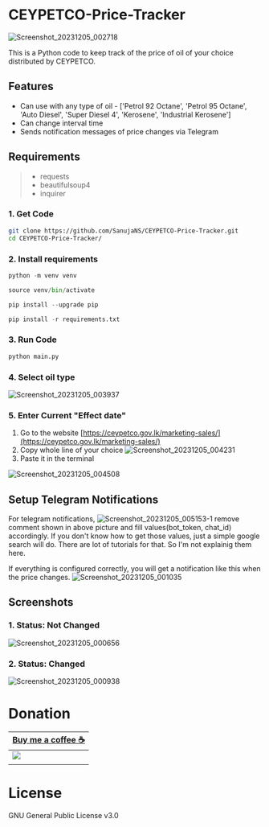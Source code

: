 # CEYPETCO-Price-Tracker

![Screenshot_20231205_002718](https://github.com/SanujaNS/CEYPETCO-Price-Tracker/assets/66342986/c7d7613d-496d-4be1-bfe3-e82271d877f7)


This is a Python code to keep track of the price of oil of your choice distributed by CEYPETCO.

## Features

* Can use with any type of oil - ['Petrol 92 Octane', 'Petrol 95 Octane', 'Auto Diesel', 'Super Diesel 4', 'Kerosene', 'Industrial Kerosene']
* Can change interval time
* Sends notification messages of price changes via Telegram

## Requirements

> * requests
> * beautifulsoup4
> * inquirer

### 1. Get Code
```bash
git clone https://github.com/SanujaNS/CEYPETCO-Price-Tracker.git
cd CEYPETCO-Price-Tracker/
```

### 2. Install requirements
```python
python -m venv venv

source venv/bin/activate

pip install --upgrade pip

pip install -r requirements.txt
```

### 3. Run Code
```python
python main.py
```

### 4. Select oil type
![Screenshot_20231205_003937](https://github.com/SanujaNS/CEYPETCO-Price-Tracker/assets/66342986/f91b54c0-393d-4342-862f-44b0e9aaf846)

### 5. Enter Current "Effect date"
1. Go to the website [https://ceypetco.gov.lk/marketing-sales/](https://ceypetco.gov.lk/marketing-sales/)
2. Copy whole line of your choice
![Screenshot_20231205_004231](https://github.com/SanujaNS/CEYPETCO-Price-Tracker/assets/66342986/1762a35c-ca62-4857-823d-a3a60262e6d2)
4. Paste it in the terminal

![Screenshot_20231205_004508](https://github.com/SanujaNS/CEYPETCO-Price-Tracker/assets/66342986/dfbcd026-5c5d-45bb-b2e0-9e9faa502b5a)

## Setup Telegram Notifications

For telegram notifications,
![Screenshot_20231205_005153-1](https://github.com/SanujaNS/CEYPETCO-Price-Tracker/assets/66342986/d39b73a1-9d67-4c51-bcd6-ce9f3c7bc52b)
remove comment shown in above picture and fill values(bot_token, chat_id) accordingly.
If you don't know how to get those values, just a simple google search will do. There are lot of tutorials for that.
So I'm not explainig them here.

If everything is configured correctly, you will get a notification like this when the price changes.
![Screenshot_20231205_001035](https://github.com/SanujaNS/CEYPETCO-Price-Tracker/assets/66342986/f3651230-c967-4d83-a3a0-408ada67dd2b)


## Screenshots

### 1. Status: Not Changed
![Screenshot_20231205_000656](https://github.com/SanujaNS/CEYPETCO-Price-Tracker/assets/66342986/ad0cbd43-06fa-40a0-910a-9b9903433fa2)

### 2. Status: Changed
![Screenshot_20231205_000938](https://github.com/SanujaNS/CEYPETCO-Price-Tracker/assets/66342986/0c2bb79e-7469-4890-b8e7-df5345f88c81)

# Donation

|**[Buy me a coffee ☕](https://bmc.link/sanujans)**|
|---------------------------------------------------|
|![](assets/bmc_sanujans.jpg)                       |
|                                                   |

# License

GNU General Public License v3.0

